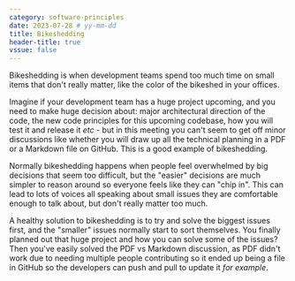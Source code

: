 ```yaml
---
category: software-principles
date: 2023-07-28 # yy-mm-dd
title: Bikeshedding
header-title: true
vssue: false
---
```


Bikeshedding is when development teams spend too much time on small items that don't really matter, like the color of the bikeshed in your offices.

Imagine if your development team has a huge project upcoming, and you need to make huge decision about: major architectural direction of the code, the new code principles for this upcoming codebase, how you will test it and release it *etc* - but in this meeting you can't seem to get off minor discussions like whether you will draw up all the technical planning in a PDF or a Markdown file on GitHub. This is a good example of bikeshedding.

Normally bikeshedding happens when people feel overwhelmed by big decisions that seem too difficult, but the "easier" decisions are much simpler to reason around so everyone feels like they can "chip in". This can lead to lots of voices all speaking about small issues they are comfortable enough to talk about, but don't really matter too much.

A healthy solution to bikeshedding is to try and solve the biggest issues first, and the "smaller" issues normally start to sort themselves. You finally planned out that huge project and how you can solve some of the issues? Then you've easily solved the PDF vs Markdown discussion, as PDF didn't work due to needing multiple people contributing so it ended up being a file in GitHub so the developers can push and pull to update it *for example*.